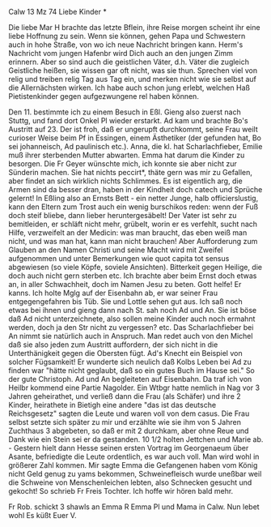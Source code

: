  Calw 13 Mz 74
Liebe Kinder <Fried>*

Die liebe Mar H brachte das letzte Bflein, ihre Reise morgen scheint ihr eine liebe Hoffnung zu sein. Wenn sie können, gehen Papa und Schwestern auch in hohe Straße, von wo ich neue Nachricht bringen kann. Herm's Nachricht vom jungen Hafenbr wird Dich auch an den jungen Zimm erinnern. Aber so sind auch die geistlichen Väter, d.h. Väter die zugleich Geistliche heißen, sie wissen gar oft nicht, was sie thun. Sprechen viel von relig und treiben relig Tag aus Tag ein, und merken nicht wie sie selbst auf die Allernächsten wirken. Ich habe auch schon jung erlebt, welchen Haß Pietistenkinder gegen aufgezwungene rel haben können.

Den 11. bestimmte ich zu einem Besuch in Eßl. Gieng also zuerst nach Stuttg, und fand dort Onkel Pl wieder erstarkt. Ad kam und brachte Bo's Austritt auf 23. Der ist froh, daß er ungerupft durchkommt, seine Frau weilt curioser Weise beim Pf in Essingen, einem Ästhetiker (der gefunden hat, Bo sei johanneisch, Ad paulinisch etc.). Anna, die kl. hat Scharlachfieber, Emilie muß ihrer sterbenden Mutter abwarten. Emma hat darum die Kinder zu besorgen. Die Fr Geyer wünschte mich, ich konnte sie aber nicht zur Sünderin machen. Sie hat nichts peccirt*, thäte gern was mir zu Gefallen, aber findet an sich wirklich nichts Schlimmes. Es ist eigentlich arg, die Armen sind da besser dran, haben in der Kindheit doch catech und Sprüche gelernt! In Eßling also an Ernsts Bett - ein netter Junge, halb officierslustig, kann den Eltern zum Trost auch ein wenig burschikos reden: wenn der Fuß doch steif bliebe, dann lieber heruntergesäbelt! Der Vater ist sehr zu bemitleiden, er schläft nicht mehr, grübelt, worin er es verfehlt, sucht nach Hilfe, verzweifelt an der Medicin: was man braucht, das eben weiß man nicht, und was man hat, kann man nicht brauchen! Aber Aufforderung zum Glauben an den Namen Christi und seine Macht wird mit Zweifel aufgenommen und unter Bemerkungen wie quot capita tot sensus abgewiesen (so viele Köpfe, soviele Ansichten). Bitterkeit gegen Heilige, die doch auch nicht gern sterben etc. Ich brachte aber beim Ernst doch etwas an, in aller Schwachheit, doch im Namen Jesu zu beten. Gott helfe! Er kanns. 
Ich holte Mglg auf der Eisenbahn ab, er war seiner Frau entgegengefahren bis Tüb. Sie und Lottle sehen gut aus. Ich saß noch etwas bei ihnen und gieng dann nach St. sah noch Ad und An. Sie ist böse daß Ad nicht unterzeichnete, also sollen meine Kinder auch noch ermahnt werden, doch ja den Str nicht zu vergessen? etc. Das Scharlachfieber bei An nimmt sie natürlich auch in Anspruch. Man redet auch von den Michel daß sie also jeden zum Austritt auffordern, der sich nicht in die Unterthänigkeit gegen die Obersten fügt. Ad's Knecht ein Beispiel von solcher Fügsamkeit! Er wunderte sich neulich daß Kolbs Leben bei Ad zu finden war "hätte nicht geglaubt, daß so ein gutes Buch im Hause sei." So der gute Christoph. Ad und An begleiteten auf Eisenbahn. Da traf ich von Heilbr kommend eine Partie Nagolder. Ein Wtbgr hatte nemlich in Nag vor 3 Jahren geheirathet, und verließ dann die Frau (als Schäfer) und ihre 2 Kinder, heirathete in Bietigh eine andere "das ist das deutsche Reichsgesetz" sagten die Leute und waren voll von dem casus. Die Frau selbst setzte sich später zu mir und erzählte wie sie ihm von 5 Jahren Zuchthaus 3 abgebeten, so daß er mit 2 durchkam, aber ohne Reue und Dank wie ein Stein sei er da gestanden. 10 1/2 holten Jettchen und Marie ab. - Gestern hielt dann Hesse seinen ersten Vortrag im Georgenaeum über Asante, befriedigte die Leute ordentlich, es war auch voll. Man wird wohl in größerer Zahl kommen. Mir sagte Emma die Gefangenen haben vom König nicht Geld genug zu yams bekommen, Schweinefleisch wurde uneßbar weil die Schweine von Menschenleichen lebten, also Schnecken gesucht und gekocht! So schrieb Fr Freis Tochter. Ich hoffe wir hören bald mehr.

Fr Rob. schickt 3 shawls an Emma R Emma Pl und Mama in Calw. Nun lebet wohl  Es küßt Euer V.

